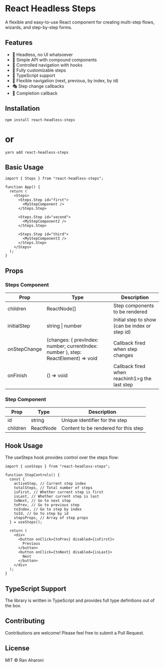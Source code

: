 # React Headless Steps

A flexible and easy-to-use React component for creating multi-step flows, wizards, and step-by-step forms.

## Features

- 🦾 Headless, no UI whatsoever
- 🚀 Simple API with compound components
- 🎯 Controlled navigation with hooks
- 🎨 Fully customizable steps
- 📱 TypeScript support
- 🔄 Flexible navigation (next, previous, by index, by id)
- 🎭 Step change callbacks
- 🏁 Completion callback

## Installation

`npm install react-headless-steps`

# or

`yarn add react-headless-steps`

## Basic Usage

```tsx
import { Steps } from "react-headless-steps";

function App() {
  return (
    <Steps>
      <Steps.Step id="first">
        <MyStepComponent />
      </Steps.Step>

      <Steps.Step id="second">
        <MyStepComponent2 />
      </Steps.Step>

      <Steps.Step id="third">
        <MyStepComponent3 />
      </Steps.Step>
    </Steps>
  );
}
```

## Props

### Steps Component

| Prop         | Type                                                                               | Description                                    |
| ------------ | ---------------------------------------------------------------------------------- | ---------------------------------------------- |
| children     | ReactNode[]                                                                        | Step components to be rendered                 |
| initialStep  | string \| number                                                                   | Initial step to show (can be index or step id) |
| onStepChange | (changes: { prevIndex: number; currentIndex: number }, step: ReactElement) => void | Callback fired when step changes               |
| onFinish     | () => void                                                                         | Callback fired when reachinh1>g the last step  |

### Step Component

| Prop     | Type      | Description                          |
| -------- | --------- | ------------------------------------ |
| id       | string    | Unique identifier for the step       |
| children | ReactNode | Content to be rendered for this step |

## Hook Usage

The useSteps hook provides control over the steps flow:

```tsx
import { useSteps } from "react-headless-steps";

function StepControls() {
  const {
    activeStep, // Current step index
    totalSteps, // Total number of steps
    isFirst, // Whether current step is first
    isLast, // Whether current step is last
    toNext, // Go to next step
    toPrev, // Go to previous step
    toIndex, // Go to step by index
    toId, // Go to step by id
    stepsProps, // Array of step props
  } = useSteps();

  return (
    <div>
      <button onClick={toPrev} disabled={isFirst}>
        Previous
      </button>
      <button onClick={toNext} disabled={isLast}>
        Next
      </button>
    </div>
  );
}
```

## TypeScript Support

The library is written in TypeScript and provides full type definitions out of the box.

## Contributing

Contributions are welcome! Please feel free to submit a Pull Request.

## License

MIT © Ran Aharoni
